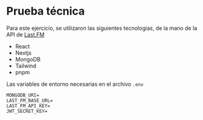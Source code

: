 # Prueba técnica

  Para este ejercicio,  se utilizaron las siguientes tecnologías, de la mano de la API de [Last.FM](https://www.last.fm/es/api)

- React
- Nextjs
- MongoDB
- Tailwind
- pnpm

Las variables de entorno necesarias en el archivo `.env`

    MONGODB_URI=
    LAST_FM_BASE_URL=
    LAST_FM_API_KEY=
    JWT_SECRET_KEY=

